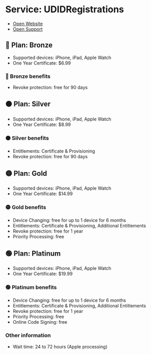 # Service: UDIDRegistrations
- [Open Website](https://www.udidregistrations.com/)
- [Open Support](https://www.udidregistrations.com/support)

## 🔴 Plan: Bronze  
- Supported devices: iPhone, iPad, Apple Watch  
- One Year Certificate: $6.99  

### 🔴 Bronze benefits  
- Revoke protection: free for 90 days

## 🟠 Plan: Silver  
- Supported devices: iPhone, iPad, Apple Watch  
- One Year Certificate: $8.99  

### 🟠 Silver benefits  
- Entitlements: Certificate & Provisioning
- Revoke protection: free for 90 days

## 🟡 Plan: Gold  
- Supported devices: iPhone, iPad, Apple Watch  
- One Year Certificate: $14.99  

### 🟡 Gold benefits  
- Device Changing: free for up to 1 device for 6 months
- Entitlements: Certificate & Provisioning, Additional Entitlements
- Revoke protection: free for 1 year
- Priority Processing: free

## 🟢 Plan: Platinum  
- Supported devices: iPhone, iPad, Apple Watch  
- One Year Certificate: $19.99  

### 🟢 Platinum benefits  
- Device Changing: free for up to 1 device for 6 months
- Entitlements: Certificate & Provisioning, Additional Entitlements
- Revoke protection: free for 1 year
- Priority Processing: free
- Online Code Signing: free

### Other information 
- Wait time: 24 to 72 hours (Apple processing)
